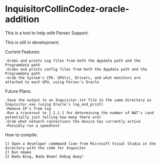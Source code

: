# InquisitorCollinCodez-oracle-addition
This is a tool to help with Parsec Support.

This is still in development.

Current Features:

	-Grabs and prints Log files from both the Appdata path and the Programdata path
	-Grabs and prints config files from both the Appdata path and the Programdata path
	-Grab the System's CPU. GPU(s), Drivers, and what monitors are attached to each GPU, using Parsec's Oracle

Future Plans:

	-Save the output to an Inquisitor.txt file in the same directory as Inquisitor.exe (using Oracle's log_and_print)
	-Remove IP's from log
	-Run a tracerout to 1.1.1.1 for determining the number of NAT's (and potentially just telling how many there are)
	-Grab what network connections the device has currently active 
	-Possibly run a speedtest

How to compile:

	1) Open a developer commmand line from Microsoft Visual Studio in the directory with the code for Inqusitor
	2) Run nmake
	3) Bada Bing, Bada Boom! Debug Away!

